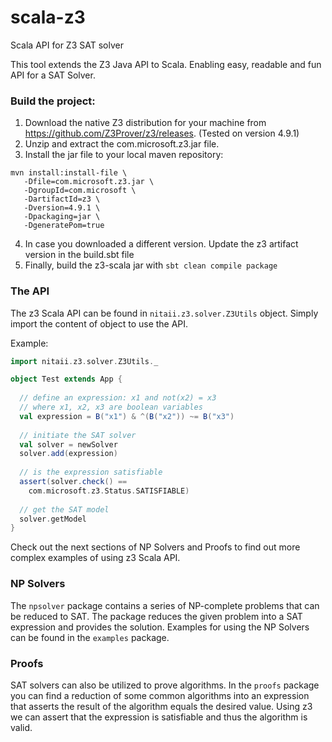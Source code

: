 # scala-z3
Scala API for Z3 SAT solver

This tool extends the Z3 Java API to Scala.
Enabling easy, readable and fun API for a SAT Solver.

### Build the project:
1. Download the native Z3 distribution for your machine from https://github.com/Z3Prover/z3/releases. (Tested on version 4.9.1) 
2. Unzip and extract the com.microsoft.z3.jar file.
3. Install the jar file to your local maven repository:
````
mvn install:install-file \
   -Dfile=com.microsoft.z3.jar \
   -DgroupId=com.microsoft \
   -DartifactId=z3 \
   -Dversion=4.9.1 \
   -Dpackaging=jar \
   -DgeneratePom=true
````
4. In case you downloaded a different version. Update the z3 artifact version in the build.sbt file
5. Finally, build the z3-scala jar with `sbt clean compile package`

### The API

The z3 Scala API can be found in `nitaii.z3.solver.Z3Utils` object.
Simply import the content of object to use the API.

Example: 
```scala
import nitaii.z3.solver.Z3Utils._

object Test extends App {
  
  // define an expression: x1 and not(x2) = x3
  // where x1, x2, x3 are boolean variables 
  val expression = B("x1") & ^(B("x2")) ~= B("x3")
  
  // initiate the SAT solver
  val solver = newSolver
  solver.add(expression)
  
  // is the expression satisfiable
  assert(solver.check() == 
    com.microsoft.z3.Status.SATISFIABLE)
  
  // get the SAT model
  solver.getModel
}
```

Check out the next sections of NP Solvers and Proofs to find out more complex examples of using z3 Scala API. 

### NP Solvers
The `npsolver` package contains a series of NP-complete problems that can be reduced to SAT.
The package reduces the given problem into a SAT expression and provides the solution.
Examples for using the NP Solvers can be found in the `examples` package.

### Proofs
SAT solvers can also be utilized to prove algorithms.
In the `proofs` package you can find a reduction of some 
common algorithms into an expression that asserts the result of the algorithm equals the desired value.
Using z3 we can assert that the expression is satisfiable and thus the algorithm is valid.
